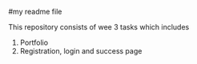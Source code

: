 #my readme file

This repository consists of wee 3 tasks which includes
1.  Portfolio
2.  Registration, login and success page